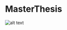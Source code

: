 # MasterThesis


![alt text](https://github.com/victor-radermecker/MasterThesis/img/Picture1.png?raw=true)
